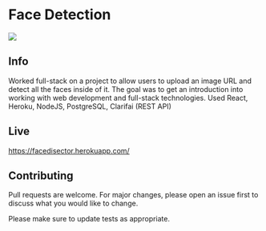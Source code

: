 <h1>Face Detection</h1>
<div><img src="https://media.giphy.com/media/11c0uFaMLhK30QNBEd/giphy.gif" /></div>


## Info
<p>Worked full-stack on a project to allow users to upload an image URL and detect all the faces inside of it. The goal was to get an introduction into working with web development and full-stack technologies. Used React, Heroku, NodeJS, PostgreSQL, Clarifai (REST API)</p>

## Live
https://facedisector.herokuapp.com/

## Contributing

Pull requests are welcome. For major changes, please open an issue first to discuss what you would like to change.

Please make sure to update tests as appropriate.
